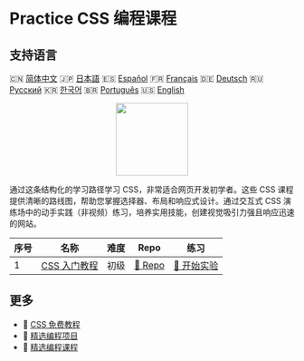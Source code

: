 # Practice CSS 编程课程

## 支持语言

🇨🇳 [简体中文](README_zh.md) 🇯🇵 [日本語](README_ja.md) 🇪🇸 [Español](README_es.md) 🇫🇷 [Français](README_fr.md) 🇩🇪 [Deutsch](README_de.md) 🇷🇺 [Русский](README_ru.md) 🇰🇷 [한국어](README_ko.md) 🇧🇷 [Português](README_pt.md) 🇺🇸 [English](README.md) 

<div align="center">
<img width="128px" src="https://file.labex.io/path/YheSJQuYYCNJ.png">
</div>

通过这条结构化的学习路径学习 CSS，非常适合网页开发初学者。这些 CSS 课程提供清晰的路线图，帮助您掌握选择器、布局和响应式设计。通过交互式 CSS 演练场中的动手实践（非视频）练习，培养实用技能，创建视觉吸引力强且响应迅速的网站。

|   序号 | 名称                                                          | 难度   | Repo                                                       | 练习                                                         |
|--------|---------------------------------------------------------------|--------|------------------------------------------------------------|--------------------------------------------------------------|
|      1 | [CSS 入门教程](https://labex.io/zh/courses/css-for-beginners) | 初级   | [🔗 Repo](https://github.com/labex-labs/css-for-beginners) | [🚀 开始实验](https://labex.io/zh/courses/css-for-beginners) |

## 更多

- 🔗 [CSS 免费教程](https://github.com/labex-labs/css-free-tutorials)
- 🔗 [精选编程项目](https://github.com/labex-labs/awesome-programming-projects)
- 🔗 [精选编程课程](https://github.com/labex-labs/awesome-programming-courses)

